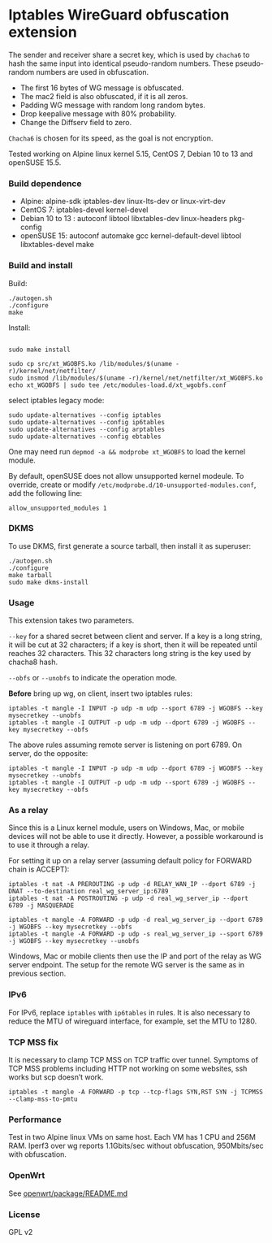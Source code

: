 # Iptables WireGuard obfuscation extension

The sender and receiver share a secret key, which is used by `chacha6` to hash
the same input into identical pseudo-random numbers. These pseudo-random
numbers are used in obfuscation.

- The first 16 bytes of WG message is obfuscated.
- The mac2 field is also obfuscated, if it is all zeros.
- Padding WG message with random long random bytes.
- Drop keepalive message with 80% probability.
- Change the Diffserv field to zero.

`Chacha6` is chosen for its speed, as the goal is not encryption.

Tested working on Alpine linux kernel 5.15, CentOS 7, Debian 10 to 13 and
openSUSE 15.5.


### Build dependence

- Alpine: alpine-sdk iptables-dev linux-lts-dev or linux-virt-dev
- CentOS 7: iptables-devel kernel-devel
- Debian 10 to 13 : autoconf libtool libxtables-dev linux-headers pkg-config
- openSUSE 15: autoconf automake gcc kernel-default-devel libtool libxtables-devel make


### Build and install

Build:

```shell
./autogen.sh
./configure
make
```

Install:

```shell

sudo make install

sudo cp src/xt_WGOBFS.ko /lib/modules/$(uname -r)/kernel/net/netfilter/
sudo insmod /lib/modules/$(uname -r)/kernel/net/netfilter/xt_WGOBFS.ko
echo xt_WGOBFS | sudo tee /etc/modules-load.d/xt_wgobfs.conf

```

select iptables legacy mode:

```shell
sudo update-alternatives --config iptables
sudo update-alternatives --config ip6tables
sudo update-alternatives --config arptables
sudo update-alternatives --config ebtables
```

One may need run `depmod -a && modprobe xt_WGOBFS` to load the kernel module.

By default, openSUSE does not allow unsupported kernel modeule. To override,
create or modify `/etc/modprobe.d/10-unsupported-modules.conf`, add the
following line:

```shell
allow_unsupported_modules 1
```


### DKMS

To use DKMS, first generate a source tarball, then install it as superuser:

```shell
./autogen.sh
./configure
make tarball
sudo make dkms-install
```


### Usage

This extension takes two parameters.

`--key` for a shared secret between client and server. If a key is a long
string, it will be cut at 32 characters; if a key is short, then it will be
repeated until reaches 32 characters. This 32 characters long string is the key
used by chacha8 hash.

`--obfs` or `--unobfs` to indicate the operation mode.

**Before** bring up wg, on client, insert two iptables rules:

```shell
iptables -t mangle -I INPUT -p udp -m udp --sport 6789 -j WGOBFS --key mysecretkey --unobfs
iptables -t mangle -I OUTPUT -p udp -m udp --dport 6789 -j WGOBFS --key mysecretkey --obfs
```

The above rules assuming remote server is listening on port 6789. On server, do
the opposite:

```shell
iptables -t mangle -I INPUT -p udp -m udp --dport 6789 -j WGOBFS --key mysecretkey --unobfs
iptables -t mangle -I OUTPUT -p udp -m udp --sport 6789 -j WGOBFS --key mysecretkey --obfs
```

### As a relay

Since this is a Linux kernel module, users on Windows, Mac, or mobile devices
will not be able to use it directly. However, a possible workaround is to use it
through a relay.

For setting it up on a relay server (assuming default policy for FORWARD chain is
ACCEPT):


```shell
iptables -t nat -A PREROUTING -p udp -d RELAY_WAN_IP --dport 6789 -j DNAT --to-destination real_wg_server_ip:6789
iptables -t nat -A POSTROUTING -p udp -d real_wg_server_ip --dport 6789 -j MASQUERADE

iptables -t mangle -A FORWARD -p udp -d real_wg_server_ip --dport 6789 -j WGOBFS --key mysecretkey --obfs
iptables -t mangle -A FORWARD -p udp -s real_wg_server_ip --sport 6789 -j WGOBFS --key mysecretkey --unobfs

```

Windows, Mac or mobile clients then use the IP and port of the relay as WG
server endpoint. The setup for the remote WG server is the same as in previous
section.


### IPv6

For IPv6, replace `iptables` with `ip6tables` in rules. It is also necessary to
reduce the MTU of wireguard interface, for example, set the MTU to 1280.


### TCP MSS fix

It is necessary to clamp TCP MSS on TCP traffic over tunnel. Symptoms of TCP
MSS problems including HTTP not working on some websites, ssh works but scp
doesn’t work.

```shell
iptables -t mangle -A FORWARD -p tcp --tcp-flags SYN,RST SYN -j TCPMSS --clamp-mss-to-pmtu
```


### Performance

Test in two Alpine linux VMs on same host. Each VM has 1 CPU and 256M RAM.
Iperf3 over wg reports 1.1Gbits/sec without obfuscation, 950Mbits/sec with
obfuscation.


### OpenWrt

See [openwrt/package/README.md](/openwrt/package/README.md)


### License

GPL v2
